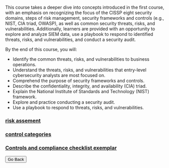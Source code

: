 
This course takes a deeper dive into concepts introduced in the first course, with an emphasis on recognizing the focus of the CISSP eight security domains, steps of risk management, security frameworks and controls (e.g., NIST, CIA triad, OWASP), as well as common security threats, risks, and vulnerabilities. Additionally, learners are provided with an opportunity to explore and analyze SIEM data, use a playbook to respond to identified threats, risks, and vulnerabilities, and conduct a security audit.

By the end of this course, you will: 
- Identify the common threats, risks, and vulnerabilities to business operations.
- Understand the threats, risks, and vulnerabilities that entry-level cybersecurity analysts are most focused on.
- Comprehend the purpose of security frameworks and controls.
- Describe the confidentiality, integrity, and availability (CIA) triad.
- Explain the National Institute of Standards and Technology (NIST) framework.
- Explore and practice conducting a security audit.
- Use a playbook to respond to threats, risks, and vulnerabilities.







### [risk assement](/riskassesment.html)



### [control categories](/module2/Controlcategories.md)



### [Controls and compliance checklist exemplar](gcprojects/module2/exemplar.md)







<button onclick="history.back()">Go Back</button>
